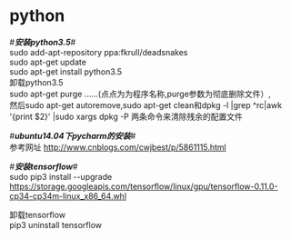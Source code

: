 # python

#*****安装python3.5*****# \
sudo add-apt-repository ppa:fkrull/deadsnakes \
sudo apt-get update \
sudo apt-get install python3.5 \
卸载python3.5 \
sudo apt-get purge ......(点点为为程序名称,purge参数为彻底删除文件）, \
然后sudo apt-get autoremove,sudo apt-get clean和dpkg -l |grep ^rc|awk '{print $2}' |sudo xargs dpkg -P 两条命令来清除残余的配置文件

#*****ubuntu14.04下pycharm的安装*****# \
参考网址 http://www.cnblogs.com/cwjbest/p/5861115.html

#*****安装tensorflow*****# \
sudo pip3 install --upgrade https://storage.googleapis.com/tensorflow/linux/gpu/tensorflow-0.11.0-cp34-cp34m-linux_x86_64.whl

卸载tensorflow \
pip3 uninstall tensorflow

